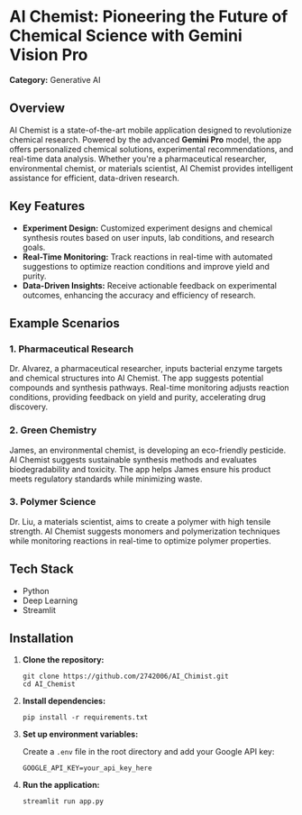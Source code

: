 <!DOCTYPE html>
<html lang="en">
<head>
    <meta charset="UTF-8">
    <meta name="viewport" content="width=device-width, initial-scale=1.0">
    
</head>
<body>

<h1>AI Chemist: Pioneering the Future of Chemical Science with Gemini Vision Pro</h1>

<p><strong>Category:</strong> Generative AI</p>

<h2>Overview</h2>
<p>AI Chemist is a state-of-the-art mobile application designed to revolutionize chemical research. Powered by the advanced <strong>Gemini Pro</strong> model, the app offers personalized chemical solutions, experimental recommendations, and real-time data analysis. Whether you're a pharmaceutical researcher, environmental chemist, or materials scientist, AI Chemist provides intelligent assistance for efficient, data-driven research.</p>

<h2>Key Features</h2>
<ul>
    <li><strong>Experiment Design:</strong> Customized experiment designs and chemical synthesis routes based on user inputs, lab conditions, and research goals.</li>
    <li><strong>Real-Time Monitoring:</strong> Track reactions in real-time with automated suggestions to optimize reaction conditions and improve yield and purity.</li>
    <li><strong>Data-Driven Insights:</strong> Receive actionable feedback on experimental outcomes, enhancing the accuracy and efficiency of research.</li>
</ul>

<h2>Example Scenarios</h2>

<h3>1. Pharmaceutical Research</h3>
<p>Dr. Alvarez, a pharmaceutical researcher, inputs bacterial enzyme targets and chemical structures into AI Chemist. The app suggests potential compounds and synthesis pathways. Real-time monitoring adjusts reaction conditions, providing feedback on yield and purity, accelerating drug discovery.</p>

<h3>2. Green Chemistry</h3>
<p>James, an environmental chemist, is developing an eco-friendly pesticide. AI Chemist suggests sustainable synthesis methods and evaluates biodegradability and toxicity. The app helps James ensure his product meets regulatory standards while minimizing waste.</p>

<h3>3. Polymer Science</h3>
<p>Dr. Liu, a materials scientist, aims to create a polymer with high tensile strength. AI Chemist suggests monomers and polymerization techniques while monitoring reactions in real-time to optimize polymer properties.</p>

<h2>Tech Stack</h2>
<ul>
    <li>Python</li>
    <li>Deep Learning</li>
    <li>Streamlit</li>
</ul>

<h2>Installation</h2>

<ol>
    <li><strong>Clone the repository:</strong></li>
    <pre><code>git clone https://github.com/2742006/AI_Chimist.git
cd AI_Chemist
</code></pre>
    <li><strong>Install dependencies:</strong></li>
    <pre><code>pip install -r requirements.txt
</code></pre>
    <li><strong>Set up environment variables:</strong></li>
    <p>Create a <code>.env</code> file in the root directory and add your Google API key:</p>
    <pre><code>GOOGLE_API_KEY=your_api_key_here
</code></pre>
    <li><strong>Run the application:</strong></li>
    <pre><code>streamlit run app.py
</code></pre>
</ol>

</body>
</html>

